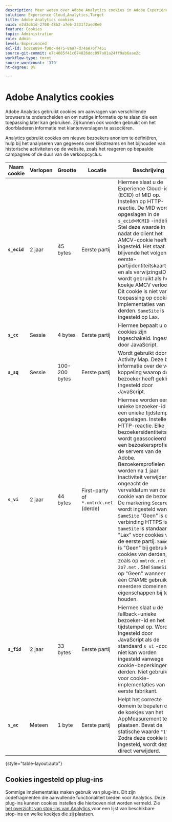 ```yaml
---
description: Meer weten over Adobe Analytics cookies in Adobe Experience Cloud?
solution: Experience Cloud,Analytics,Target
title: Adobe Analytics cookies
uuid: e2d3d61d-2708-48b2-a7e6-2331f2aed8e0
feature: Cookies
topic: Administration
role: Admin
level: Experienced
exl-id: bc8ce894-f98c-4475-8a07-d74ae76f7451
source-git-commit: e7c4085f41c674826ddc097a01a24ff9ab6aae2c
workflow-type: tm+mt
source-wordcount: '379'
ht-degree: 0%

---
```


# Adobe Analytics cookies

Adobe Analytics gebruikt cookies om aanvragen van verschillende browsers te onderscheiden en om nuttige informatie op te slaan die een toepassing later kan gebruiken. Zij kunnen ook worden gebruikt om het doorbladeren informatie met klantenverslagen te associëren.

Analytics gebruikt cookies om nieuwe bezoekers anoniem te definiëren, hulp bij het analyseren van gegevens over klikstreams en het bijhouden van historische activiteiten op de website, zoals het reageren op bepaalde campagnes of de duur van de verkoopcyclus.

| Naam cookie | Verlopen | Grootte | Locatie | Beschrijving |
| --- | --- | --- | --- | --- |
| **`s_ecid`** | 2 jaar | 45 bytes | Eerste partij | Hiermee slaat u de Experience Cloud-id (ECID) of MID op. Instellen op HTTP-reactie. De MID wordt opgeslagen in de `s_ecid=MCMID` -indeling. Stel deze waarde in nadat de client het AMCV-cookie heeft ingesteld. Het staat blijvende het volgen van eerste-partijidentiteitskaart toe en als verwijzingsID wordt gebruikt als het koekje AMCV verloopt. Dit cookie is niet van toepassing op cookie-implementaties van derden. `SameSite` is ingesteld op Lax. |
| **`s_cc`** | Sessie | 4 bytes | Eerste partij | Hiermee bepaalt u of cookies zijn ingeschakeld. Ingesteld door JavaScript. |
| **`s_sq`** | Sessie | 100-200 bytes | Eerste partij | Wordt gebruikt door Activity Map. Deze bevat informatie over de vorige koppeling waarop de bezoeker heeft geklikt. Ingesteld door JavaScript. |
| **`s_vi`** | 2 jaar | 44 bytes | First-party of `*.omtrdc.net` (derde) | Hiermee worden een unieke bezoeker-id en een unieke tijdstempel opgeslagen. Instellen op HTTP-reactie. Elke bezoekersidentiteitskaart wordt geassocieerd met een bezoekersprofiel op de servers van de Adobe. Bezoekersprofielen worden na 1 jaar inactiviteit verwijderd, ongeacht de vervaldatum van de cookie van de bezoeker. De markering `Secure` wordt ingesteld wanneer `SameSite` &quot;Geen&quot; is en de verbinding HTTPS is. `SameSite` is standaard &quot;Lax&quot; voor cookies van de eerste partij. `SameSite` is &quot;Geen&quot; bij gebruik van cookies van derden, zoals op `omtrdc.net` of `2o7.net` . Stel `SameSite` in op &quot;Geen&quot; wanneer u één CNAME gebruikt om meerdere domeinen of eigenschappen bij te houden. |
| **`s_fid`** | 2 jaar | 33 bytes | Eerste partij | Hiermee slaat u de fallback-unieke bezoeker-id en het tijdstempel op. Wordt ingesteld door JavaScript als de standaard `s_vi` -cookie niet kan worden ingesteld vanwege cookie-beperkingen van derden. Niet gebruikt voor cookie-implementaties van de eerste fabrikant. |
| **`s_ac`** | Meteen | 1 byte | Eerste partij | Helpt het correcte domein te bepalen om de koekjes van het AppMeasurement te plaatsen. Bevat de statische waarde `"1"` . Zodra deze cookie is ingesteld, wordt deze direct verwijderd. |

{style="table-layout:auto"}

## Cookies ingesteld op plug-ins

Sommige implementaties maken gebruik van plug-ins. Dit zijn codefragmenten die aanvullende functionaliteit bieden voor Analytics. Deze plug-ins kunnen cookies instellen die hierboven niet worden vermeld. Zie [ het overzicht van stop-ins van Analytics ](https://experienceleague.adobe.com/en/docs/analytics/implementation/vars/plugins/impl-plugins) voor een lijst van beschikbare stop-ins en welke koekjes die zij plaatsen.
